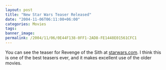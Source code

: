 ```yaml
---
layout: post
title: "New Star Wars Teaser Released"
date: "2004-11-06T06:11:00+06:00"
categories: Movies 
tags: 
banner_image: 
permalink: /2004/11/06/0E44F138-0FF1-2AD8-FE1448E01561CFC1
---
```


You can see the teaser for Revenge of the Sith at <a href="http://www.starwars.com">starwars.com</a>. I think this is one of the best teasers ever, and it makes excellent use of the older movies.